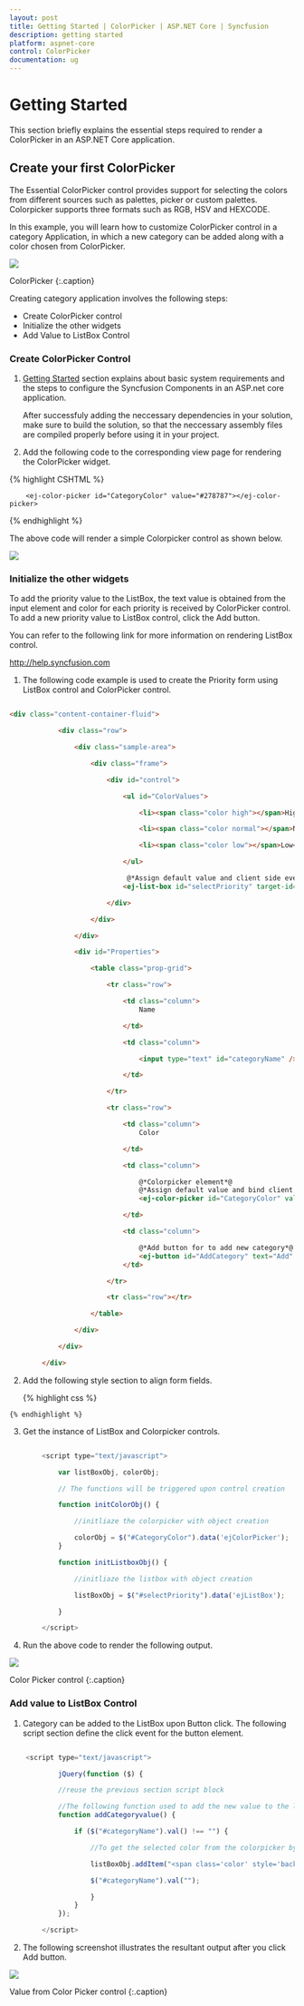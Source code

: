 ```yaml
---
layout: post
title: Getting Started | ColorPicker | ASP.NET Core | Syncfusion
description: getting started
platform: aspnet-core
control: ColorPicker
documentation: ug
---
```


# Getting Started

This section briefly explains the essential steps required to render a ColorPicker in an ASP.NET Core application.

## Create your first ColorPicker
The Essential ColorPicker control provides support for selecting the colors from different sources such as palettes, picker or custom palettes. Colorpicker supports three formats such as RGB, HSV and HEXCODE.

In this example, you will learn how to customize ColorPicker control in a category Application, in which a new category can be added along with a color chosen from ColorPicker. 

![](Getting-Started_image/Getting-Started_img1.png)

ColorPicker 
{:.caption}

Creating category application involves the following steps:

* Create ColorPicker control
* Initialize the other widgets
* Add Value to ListBox Control

### Create ColorPicker Control

1. [Getting Started](/aspnet-core/getting-started) section explains about basic system requirements and the steps to configure the Syncfusion Components in an ASP.net core application.

    After successfuly adding the neccessary dependencies in your solution, make sure to build the solution, so that the neccessary assembly files are compiled properly before using it in your project.

2. Add the following code to the corresponding view page for rendering the ColorPicker widget.

{% highlight CSHTML %}

        <ej-color-picker id="CategoryColor" value="#278787"></ej-color-picker>

{% endhighlight %}  

The above code will render a simple Colorpicker control as shown below.

![](Getting-Started_image/Getting-Started_img2.png)
    

### Initialize the other widgets

To add the priority value to the ListBox, the text value is obtained from the input element and color for each priority is received by ColorPicker control. To add a new priority value to ListBox control, click the Add button.

You can refer to the following link for more information on rendering ListBox control.

<http://help.syncfusion.com>

1. The following code example is used to create the Priority form using ListBox control and ColorPicker control.

~~~ html

<div class="content-container-fluid">

            <div class="row">

                <div class="sample-area">

                    <div class="frame">

                        <div id="control">

                            <ul id="ColorValues">

                                <li><span class="color high"></span>High</li>

                                <li><span class="color normal"></span>Normal</li>

                                <li><span class="color low"></span>Low</li>

                            </ul>

                             @*Assign default value and client side event*@
                            <ej-list-box id="selectPriority" target-id="ColorValues" create="initListboxObj"></ej-list-box>

                        </div>  

                    </div>

                </div>

                <div id="Properties">

                    <table class="prop-grid">

                        <tr class="row">

                            <td class="column">
                                Name

                            </td>

                            <td class="column">

                                <input type="text" id="categoryName" />

                            </td>

                        </tr>

                        <tr class="row">

                            <td class="column">
                                Color

                            </td>

                            <td class="column">

                                @*Colorpicker element*@
                                @*Assign default value and bind client side event*@
                                <ej-color-picker id="CategoryColor" value="#278787" create="initColorObj"></ej-color-picker>

                            </td>

                            <td class="column">

                                @*Add button for to add new category*@
                                <ej-button id="AddCategory" text="Add" width="82px" height="28px" type="Button" click="addCategoryvalue" />
                            </td>

                        </tr>

                        <tr class="row"></tr>

                    </table>

                </div>

            </div>

        </div>

~~~

2. Add the following style section to align form fields.

    {% highlight css %}

<style type="text/css" class="cssStyles">
        .content-container-fluid > .row {
            width: 410px;
            border: 1px solid #bbbcbb;
            padding: 16px;
        }



        .color.high {
            background-color: red;
        }



        .color.normal {
            background-color: green;
        }



        .color.low {
            background-color: blue;
        }



        .sample-area {
            width: 205px;
        }



        .sample-area, #Properties {
            display: inline-block;
            float: left;
        }



            #Properties #categoryName {
                width: 140px;
                height: 20px;
            }



            #Properties .column {
                display: inline-block;
                width: 45px;
                margin: 10px 0 0;
            }



            #Properties .row {
                padding: 10px 0px 5px 0px;
            }



        .color {
            width: 13px;
            height: 13px;
            border: 1px solid;
            display: inline-block;
            margin-right: 6px;
            margin-bottom: -3px;
        }
</style>

    {% endhighlight %}

3. Get the instance of ListBox and Colorpicker controls.

~~~ javascript

        <script type="text/javascript">

            var listBoxObj, colorObj;

            // The functions will be triggered upon control creation

            function initColorObj() {

                //initliaze the colorpicker with object creation

                colorObj = $("#CategoryColor").data('ejColorPicker');
            }

            function initListboxObj() {

                //initliaze the listbox with object creation

                listBoxObj = $("#selectPriority").data('ejListBox');

            }

        </script>
~~~

4. Run the above code to render the following output.

![](Getting-Started_image/Getting-Started_img3.png)

Color Picker control
{:.caption}

### Add value to ListBox Control 

1. Category can be added to the ListBox upon Button click. The following script section define the click event for the button element.

~~~ javascript

    <script type="text/javascript">

			jQuery(function ($) {

			//reuse the previous section script block            

			//The following function used to add the new value to the listbox control
            function addCategoryvalue() {

			    if ($("#categoryName").val() !== "") {

			        //To get the selected color from the colorpicker by using getValue()

				    listBoxObj.addItem("<span class='color' style='background-color: " + colorObj.getValue() + "' ></span>" + $("#categoryName").val());

				    $("#categoryName").val("");

			        }
		        }
            });

	    </script>        
~~~

2. The following screenshot illustrates the resultant output after you click Add button.

![](Getting-Started_image/Getting-Started_img4.png)

Value from Color Picker control
{:.caption}
